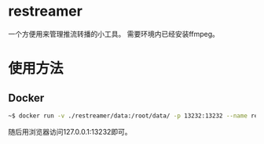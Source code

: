 # restreamer
一个方便用来管理推流转播的小工具。
需要环境内已经安装ffmpeg。
# 使用方法
## Docker
``` bash
~$ docker run -v ./restreamer/data:/root/data/ -p 13232:13232 --name restreamer ghcr.io/yuuinih/restreamer:latest
```
随后用浏览器访问127.0.0.1:13232即可。